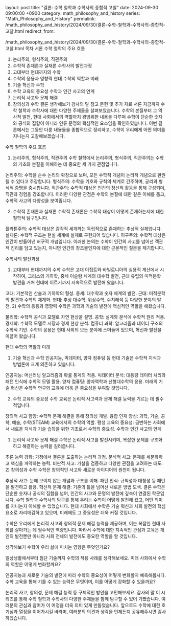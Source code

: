layout: post title: "결론: 수학 철학과 수학사의 종합적 고찰" date: 2024-09-30 09:00:00 +0900 category: math_philosophy_and_history series: "Math_Philosophy_and_History" permalink: /math_philosophy_and_history/2024/09/30/결론-수학-철학과-수학사의-종합적-고찰.html redirect_from:

/math_philosophy_and_history/2024/09/30/결론-수학-철학과-수학사의-종합적-고찰.html
목차
서론
수학 철학의 주요 흐름
1) 논리주의, 형식주의, 직관주의
2) 수학적 존재론과 실재론
수학사의 발전과정
1) 고대부터 현대까지의 수학
2) 수학의 응용과 영향력
현대 수학의 역할과 미래
1) 기술 혁신과 수학
2) 수학 교육의 중요성
수학과 인간 사고의 연계
1) 논리적 사고와 문제 해결
2) 창의성과 수학
결론
생각해보기
감사의 말
참고 문헌 및 추가 자료
서론
지금까지 수학 철학과 수학사에 대한 다양한 주제들을 살펴보았습니다. 수학의 본질부터 그 역사적 발전, 현대 사회에서의 역할까지 광범위한 내용을 다루며 수학이 단순한 숫자와 공식의 집합이 아니라 인류 문명의 핵심적인 요소임을 확인하였습니다. 이번 결론에서는 그동안 다룬 내용들을 종합적으로 정리하고, 수학이 우리에게 어떤 의미를 지니는지 고찰해보겠습니다.

수학 철학의 주요 흐름
1) 논리주의, 형식주의, 직관주의
수학 철학에서 논리주의, 형식주의, 직관주의는 수학의 기초와 본질을 이해하는 데 중요한 세 가지 관점입니다.

논리주의: 수학을 순수 논리의 확장으로 보며, 모든 수학적 개념이 논리적 개념으로 환원될 수 있다고 주장합니다.
형식주의: 수학을 기호와 규칙의 체계로 간주하며, 공리와 형식적 증명을 중시합니다.
직관주의: 수학적 대상은 인간의 정신적 활동을 통해 구성되며, 직관과 경험을 강조합니다.
이러한 다양한 관점은 수학의 본질에 대한 깊은 이해를 돕고, 수학적 사고의 다양성을 보여줍니다.

2) 수학적 존재론과 실재론
수학적 존재론은 수학적 대상이 어떻게 존재하는지에 대한 철학적 탐구입니다.

플라톤주의: 수학적 대상은 감각적 세계와는 독립적으로 존재하는 추상적 실체입니다.
실재론: 수학적 구조는 현실 세계에 실제로 구현되어 있습니다.
허구주의: 수학적 대상은 인간이 만들어낸 허구적 개념입니다.
이러한 논의는 수학이 인간의 사고를 넘어선 객관적 진리를 담고 있는지, 아니면 인간의 창조물인지에 대한 근본적인 질문을 제기합니다.

수학사의 발전과정
1) 고대부터 현대까지의 수학
수학은 고대 이집트와 바빌로니아의 실용적 계산에서 시작하여, 그리스의 기하학, 중세 이슬람 세계의 대수학 발전, 근대 유럽의 미적분학 발견을 거쳐 현대에 이르기까지 지속적으로 발전해 왔습니다.

고대: 기본적인 산술과 기하학의 형성.
중세: 대수학과 숫자 체계의 발전.
근대: 미적분학의 발견과 수학의 체계화.
현대: 추상 대수학, 위상수학, 수치해석 등 다양한 분야의 발전.
2) 수학의 응용과 영향력
수학은 과학과 기술의 발전에 핵심적인 역할을 해왔습니다.

물리학: 수학적 공식과 모델로 자연 현상을 설명.
공학: 설계와 분석에 수학적 원리 적용.
경제학: 수학적 모델로 시장과 경제 현상 분석.
컴퓨터 과학: 알고리즘과 데이터 구조의 수학적 기반.
수학의 응용은 현대 사회의 모든 분야에 스며들어 있으며, 혁신과 발전을 이끌어 왔습니다.

현대 수학의 역할과 미래
1) 기술 혁신과 수학
인공지능, 빅데이터, 양자 컴퓨팅 등 현대 기술은 수학적 지식과 방법론에 크게 의존하고 있습니다.

인공지능: 머신러닝 알고리즘과 확률 통계의 적용.
빅데이터 분석: 대용량 데이터 처리와 패턴 인식에 수학적 모델 활용.
양자 컴퓨팅: 양자역학과 선형대수학의 응용.
미래의 기술 혁신은 수학적 연구와 교육에 더욱 큰 중요성을 부여할 것입니다.

2) 수학 교육의 중요성
수학 교육은 논리적 사고력과 문제 해결 능력을 기르는 데 필수적입니다.

창의적 사고 함양: 수학적 문제 해결을 통해 창의성 개발.
융합 인재 양성: 과학, 기술, 공학, 예술, 수학(STEAM) 교육에서의 수학의 역할.
평생 교육의 중요성: 급변하는 사회에서 새로운 지식과 기술 습득을 위한 기초로서 수학의 중요성.
수학과 인간 사고의 연계
1) 논리적 사고와 문제 해결
수학은 논리적 사고를 발전시키며, 복잡한 문제를 구조화하고 해결하는 능력을 길러줍니다.

추론 능력 강화: 가정에서 결론을 도출하는 논리적 과정.
분석적 사고: 문제를 세분화하고 핵심을 파악하는 능력.
비판적 사고: 가설을 검증하고 다양한 관점을 고려하는 태도.
2) 창의성과 수학
수학은 창의적인 사고와 새로운 아이디어의 원천이 됩니다.

추상적 사고: 눈에 보이지 않는 개념과 구조를 이해.
패턴 인식: 규칙성과 대칭성 등 패턴을 발견하고 활용.
혁신적 문제 해결: 기존의 틀을 넘어선 새로운 방법 모색.
결론
수학은 단순한 숫자나 공식의 집합을 넘어, 인간의 사고와 문명의 발전에 깊숙이 연결된 학문입니다. 수학 철학과 수학사의 탐구를 통해 우리는 수학이 어떻게 발전해 왔고, 어떤 의미를 지니는지 이해할 수 있었습니다. 현대 사회에서 수학은 기술 혁신과 사회 발전의 핵심 요소로 자리매김하고 있으며, 미래에도 그 중요성은 더욱 커질 것입니다.

수학은 우리에게 논리적 사고와 창의적 문제 해결 능력을 제공하며, 이는 복잡한 현대 사회를 살아가는 데 필수적인 역량입니다. 따라서 수학에 대한 지속적인 관심과 교육은 개인의 발전뿐만 아니라 사회 전체의 발전에도 중요한 역할을 할 것입니다.

생각해보기
수학이 우리 삶에 미치는 영향은 무엇인가요?

일상생활에서부터 첨단 기술까지 수학의 적용 사례를 생각해보세요.
미래 사회에서 수학의 역할은 어떻게 변화할까요?

인공지능과 새로운 기술의 발전에 따라 수학의 중요성이 어떻게 변화할지 예측해봅시다.
수학 교육을 통해 기를 수 있는 능력은 무엇이며, 이를 어떻게 강화할 수 있을까요?

논리적 사고, 창의성, 문제 해결 능력 등 구체적인 방안을 고민해보세요.
감사의 말
이 시리즈를 통해 수학 철학과 수학사의 다양한 주제들을 함께 탐구할 수 있어 기뻤습니다. 여러분의 관심과 참여가 이 여정을 더욱 의미 있게 만들었습니다. 앞으로도 수학에 대한 호기심과 열정을 이어가시길 바라며, 여러분의 의견과 생각을 언제든지 공유해주시면 감사하겠습니다.
